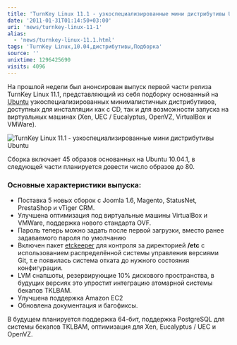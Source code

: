 ```yaml
---
title: 'TurnKey Linux 11.1 - узкоспециализированные мини дистрибутивы Ubuntu'
date: '2011-01-31T01:14:50+03:00'
uri: 'news/turnkey-linux-11-1'
alias: 
  - 'news/turnkey-linux-11.1.html'
tags: 'TurnKey Linux,10.04,дистрибутивы,Подборка'
source: ''
unixtime: 1296425690
visits: 4096
---
```

На прошлой недели был анонсирован выпуск первой части релиза TurnKey Linux 11.1, представляющий из себя подборку основанный на [Ubuntu](ubuntu/) узкоспециализированных минималистичных дистрибутивов, доступных для инсталляции как с CD, так и для возможности запуска на виртуальных машинах (Xen, UEC / Eucalyptus, OpenVZ, VirtualBox и VMWare).

![TurnKey Linux 11.1 - узкоспециализированные мини дистрибутивы Ubuntu](img/2011/01/31/01-00/openbravo3.jpg)

Сборка включает 45 образов основанных на Ubuntu 10.04.1, в следующей части планируется довести число образов до 80.

### Основные характеристики выпуска:

*   Поставка 5 новых сборок с Joomla 1.6, Magento, StatusNet, PrestaShop и vTiger CRM.
*   Улучшена оптимизация под виртуальные машины VirtualBox и VMWare, поддержка нового стандарта OVF.
*   Пароль теперь можно задать после первой загрузки, вместо ранее задаваемого пароля по умолчанию
*   Включен пакет [etckeeper](https://blueprints.launchpad.net/turnkeylinux/+spec/add-etckeeper-package) для контроля за директорией **/etc** с использованием распределённой системы управления версиями Git, т.е появилась система отката до нужного состояния конфигурации.
*   LVM снапшоты, резервирующие 10% дискового пространства, в будущих версиях это упростит интеграцию атомарной системы бекапов TKLBAM.
*   Улучшена поддержка Amazon EC2
*   Обновлена документация и багофиксы.

В будущем планируется поддержка 64-бит, поддержка PostgreSQL для системы бекапов TKLBAM, оптимизация для Xen, Eucalyptus / UEC и OpenVZ.
